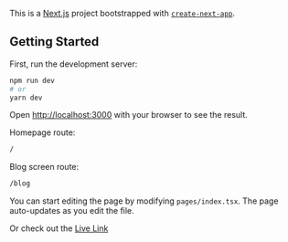 This is a [Next.js](https://nextjs.org/) project bootstrapped with [`create-next-app`](https://github.com/vercel/next.js/tree/canary/packages/create-next-app).

## Getting Started

First, run the development server:

```bash
npm run dev
# or
yarn dev
```

Open [http://localhost:3000](http://localhost:3000) with your browser to see the result.

Homepage route:

```sh
/
```

Blog screen route:

```sh
/blog
```

You can start editing the page by modifying `pages/index.tsx`. The page auto-updates as you edit the file.

Or check out the [Live Link](http://tonicsample.vercel.app/)